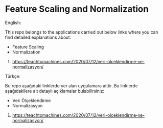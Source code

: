 # Feature Scaling and Normalization

English:

This repo belongs to the applications carried out below links where you can find detailed explanations about:

* Feature Scaling
* Normalization

1. https://teachtomachines.com/2020/07/12/veri-olceklendirme-ve-normalizasyon/

Türkçe:

Bu repo aşağıdaki linklerde yer alan uygulamara aittir. Bu linklerde aşağıdakilere ait detaylı açıklamalar bulabilirsiniz:

* Veri Ölçeklendirme
* Normalizasyon

1. https://teachtomachines.com/2020/07/12/veri-olceklendirme-ve-normalizasyon/
